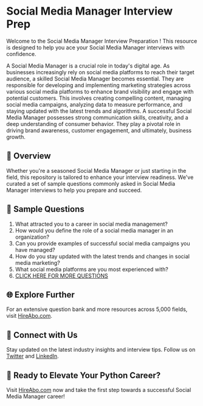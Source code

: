 # Social Media Manager Interview Prep

Welcome to the Social Media Manager Interview Preparation ! This resource is designed to help you ace your Social Media Manager interviews with confidence.

A Social Media Manager is a crucial role in today's digital age. As businesses increasingly rely on social media platforms to reach their target audience, a skilled Social Media Manager becomes essential. They are responsible for developing and implementing marketing strategies across various social media platforms to enhance brand visibility and engage with potential customers. This involves creating compelling content, managing social media campaigns, analyzing data to measure performance, and staying updated with the latest trends and algorithms. A successful Social Media Manager possesses strong communication skills, creativity, and a deep understanding of consumer behavior. They play a pivotal role in driving brand awareness, customer engagement, and ultimately, business growth.

## 🚀 Overview

Whether you're a seasoned Social Media Manager or just starting in the field, this repository is tailored to enhance your interview readiness. We've curated a set of sample questions commonly asked in Social Media Manager interviews to help you prepare and succeed.

## 📝 Sample Questions

1. What attracted you to a career in social media management?
2. How would you define the role of a social media manager in an organization?
3. Can you provide examples of successful social media campaigns you have managed?
4. How do you stay updated with the latest trends and changes in social media marketing?
5. What social media platforms are you most experienced with?
6. [CLICK HERE FOR MORE QUESTIONS](https://hireabo.com/job/1_0_6/Social%20Media%20Manager)

## 🌐 Explore Further

For an extensive question bank and more resources across 5,000 fields, visit [HireAbo.com](https://www.hireabo.com).

## 📱 Connect with Us

Stay updated on the latest industry insights and interview tips. Follow us on [Twitter](https://twitter.com/hireabo) and [LinkedIn](https://www.linkedin.com/in/hire-abo-3609972a8/).

## 🚀 Ready to Elevate Your Python Career?

Visit [HireAbo.com](https://www.hireabo.com) now and take the first step towards a successful Social Media Manager career!